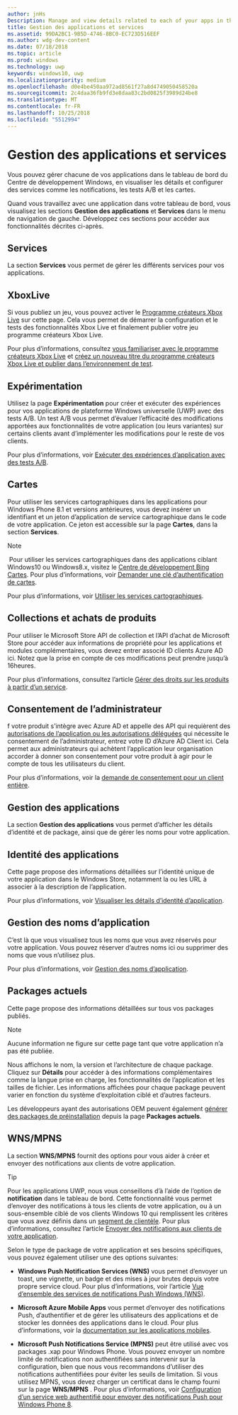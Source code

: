 ```yaml
---
author: jnHs
Description: Manage and view details related to each of your apps in the Windows Dev Center dashboard, and configure services such as A/B testing and maps.
title: Gestion des applications et services
ms.assetid: 99DA2BC1-9B5D-4746-8BC0-EC723D516EEF
ms.author: wdg-dev-content
ms.date: 07/18/2018
ms.topic: article
ms.prod: windows
ms.technology: uwp
keywords: windows10, uwp
ms.localizationpriority: medium
ms.openlocfilehash: d0e4be450aa972ad8561f27a8d4749050458520a
ms.sourcegitcommit: 2c4daa36fb9fd3e8daa83c2bd0825f3989d24be8
ms.translationtype: MT
ms.contentlocale: fr-FR
ms.lasthandoff: 10/25/2018
ms.locfileid: "5512994"
---
```

# <a name="app-management-and-services"></a>Gestion des applications et services

Vous pouvez gérer chacune de vos applications dans le tableau de bord du Centre de développement Windows, en visualiser les détails et configurer des services comme les notifications, les tests A/B et les cartes.

Quand vous travaillez avec une application dans votre tableau de bord, vous visualisez les sections **Gestion des applications** et **Services** dans le menu de navigation de gauche. Développez ces sections pour accéder aux fonctionnalités décrites ci-après.

## <a name="services"></a>Services

La section **Services** vous permet de gérer les différents services pour vos applications.

## <a name="xbox-live"></a>XboxLive

Si vous publiez un jeu, vous pouvez activer le [Programme créateurs Xbox Live](http://xbox.com/developers/creators-program) sur cette page. Cela vous permet de démarrer la configuration et le tests des fonctionnalités Xbox Live et finalement publier votre jeu programme créateurs Xbox Live.

Pour plus d’informations, consultez [vous familiariser avec le programme créateurs Xbox Live](../xbox-live/get-started-with-creators/get-started-with-xbox-live-creators.md) et [créez un nouveau titre du programme créateurs Xbox Live et publier dans l’environnement de test](../xbox-live/get-started-with-creators/create-and-test-a-new-creators-title.md).

## <a name="experimentation"></a>Expérimentation

Utilisez la page **Expérimentation** pour créer et exécuter des expériences pour vos applications de plateforme Windows universelle (UWP) avec des tests A/B. Un test A/B vous permet d’évaluer l’efficacité des modifications apportées aux fonctionnalités de votre application (ou leurs variantes) sur certains clients avant d’implémenter les modifications pour le reste de vos clients.

Pour plus d’informations, voir [Exécuter des expériences d’application avec des tests A/B](../monetize/run-app-experiments-with-a-b-testing.md).

## <a name="maps"></a>Cartes

Pour utiliser les services cartographiques dans les applications pour Windows Phone 8.1 et versions antérieures, vous devez insérer un identifiant et un jeton d’application de service cartographique dans le code de votre application. Ce jeton est accessible sur la page **Cartes**, dans la section **Services**.

> [!NOTE]
> Pour utiliser les services cartographiques dans des applications ciblant Windows10 ou Windows8.x, visitez le [Centre de développement Bing Cartes](http://go.microsoft.com/fwlink/p/?LinkId=614880). Pour plus d’informations, voir [Demander une clé d’authentification de cartes](https://docs.microsoft.com/windows/uwp/maps-and-location/authentication-key).

Pour plus d’informations, voir [Utiliser les services cartographiques](use-map-services.md).

## <a name="product-collections-and-purchases"></a>Collections et achats de produits

Pour utiliser le Microsoft Store API de collection et l’API d’achat de Microsoft Store pour accéder aux informations de propriété pour les applications et modules complémentaires, vous devez entrer associé ID clients Azure AD ici. Notez que la prise en compte de ces modifications peut prendre jusqu’à 16heures.

Pour plus d’informations, consultez l’article [Gérer des droits sur les produits à partir d’un service](../monetize/view-and-grant-products-from-a-service.md).

## <a name="administrator-consent"></a>Consentement de l’administrateur

f votre produit s’intègre avec Azure AD et appelle des API qui requièrent des [autorisations de l’application ou les autorisations déléguées](https://developer.microsoft.com/graph/docs/concepts/permissions_reference) qui nécessite le consentement de l’administrateur, entrez votre ID d’Azure AD Client ici. Cela permet aux administrateurs qui achètent l’application leur organisation accorder à donner son consentement pour votre produit à agir pour le compte de tous les utilisateurs du client.

Pour plus d’informations, voir la [demande de consentement pour un client entière](https://docs.microsoft.com/en-us/azure/active-directory/develop/active-directory-v2-scopes#requesting-consent-for-an-entire-tenant).

## <a name="app-management"></a>Gestion des applications

La section **Gestion des applications** vous permet d’afficher les détails d’identité et de package, ainsi que de gérer les noms pour votre application.

## <a name="app-identity"></a>Identité des applications

Cette page propose des informations détaillées sur l’identité unique de votre application dans le Windows Store, notamment la ou les URL à associer à la description de l’application.

Pour plus d’informations, voir [Visualiser les détails d’identité d’application](view-app-identity-details.md).

## <a name="manage-app-names"></a>Gestion des noms d’application

C’est là que vous visualisez tous les noms que vous avez réservés pour votre application. Vous pouvez réserver d’autres noms ici ou supprimer des noms que vous n’utilisez plus.

Pour plus d’informations, voir [Gestion des noms d’application](manage-app-names.md).

## <a name="current-packages"></a>Packages actuels

Cette page propose des informations détaillées sur tous vos packages publiés.

> [!NOTE]
> Aucune information ne figure sur cette page tant que votre application n’a pas été publiée.

Nous affichons le nom, la version et l’architecture de chaque package. Cliquez sur **Détails** pour accéder à des informations complémentaires comme la langue prise en charge, les fonctionnalités de l’application et les tailles de fichier. Les informations affichées pour chaque package peuvent varier en fonction du système d’exploitation ciblé et d’autres facteurs. 

Les développeurs ayant des autorisations OEM peuvent également [générer des packages de préinstallation](generate-preinstall-packages-for-oems.md) depuis la page **Packages actuels**.

## <a name="wnsmpns"></a>WNS/MPNS

La section **WNS/MPNS** fournit des options pour vous aider à créer et envoyer des notifications aux clients de votre application. 

> [!TIP]
> Pour les applications UWP, nous vous conseillons d’à l’aide de l’option de **notification** dans le tableau de bord. Cette fonctionnalité vous permet d’envoyer des notifications à tous les clients de votre application, ou à un sous-ensemble ciblé de vos clients Windows 10 qui remplissent les critères que vous avez définis dans un [segment de clientèle](create-customer-segments.md). Pour plus d’informations, consultez l’article [Envoyer des notifications aux clients de votre application](send-push-notifications-to-your-apps-customers.md).

Selon le type de package de votre application et ses besoins spécifiques, vous pouvez également utiliser une des options suivantes: 

-   **Windows Push Notification Services (WNS)** vous permet d’envoyer un toast, une vignette, un badge et des mises à jour brutes depuis votre propre service cloud. Pour plus d’informations, voir l’article [Vue d’ensemble des services de notifications Push Windows (WNS)](../design/shell/tiles-and-notifications/windows-push-notification-services--wns--overview.md).

-   **Microsoft Azure Mobile Apps** vous permet d’envoyer des notifications Push, d’authentifier et de gérer les utilisateurs des applications et de stocker les données des applications dans le cloud. Pour plus d’informations, voir la [documentation sur les applications mobiles](http://go.microsoft.com/fwlink/p/?LinkId=221116).

-   **Microsoft Push Notifications Service (MPNS)** peut être utilisé avec vos packages .xap pour Windows Phone. Vous pouvez envoyer un nombre limité de notifications non authentifiées sans intervenir sur la configuration, bien que nous vous recommandons d’utiliser des notifications authentifiées pour éviter les seuils de limitation. Si vous utilisez MPNS, vous devez charger un certificat dans le champ fourni sur la page **WNS/MPNS** . Pour plus d’informations, voir [Configuration d’un service web authentifié pour envoyer des notifications Push pour Windows Phone 8](http://go.microsoft.com/fwlink/p/?LinkId=528736).
 

 
